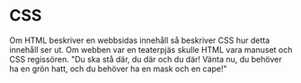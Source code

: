 # CSS

Om HTML beskriver en webbsidas innehåll så beskriver CSS hur detta innehåll ser ut. Om webben var en teaterpjäs skulle HTML vara manuset och CSS regissören. "Du ska stå där, du där och du där! Vänta nu, du behöver ha en grön hatt, och du behöver ha en mask och en cape!"
